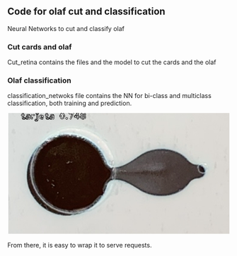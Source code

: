 ## Code for olaf cut and classification

Neural Networks to cut and classify olaf

### Cut cards and olaf
Cut_retina contains the files and the model to cut the cards and the olaf

### Olaf classification

classification_netwoks file contains the NN for bi-class and multiclass classification, both training and prediction.

<p align="center">
  <img src="ejemplo/ejemplo.png" width="500">
</p>

From there, it is easy to wrap it to serve requests.
